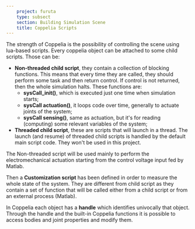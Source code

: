 ```yaml
---
    project: furuta
    type: subsect
    section: Building Simulation Scene
    title: Coppelia Scripts
---
```


The strength of Coppelia is the possibility of controlling the scene using lua-based scripts. Every coppelia object can be attached to some child scripts. Those can be:

* **Non-threaded child script**, they contain a collection of blocking functions. This means that every time they are called, they should perform some task and then return control. If control is not returned, then the whole simulation halts. These functions are:
    * **sysCall_init()**, which is executed just one time when simulation starts;
    * **sysCall actuation()**, it loops code over time, generally to actuate joints of the system;
    * **sysCall sensing()**, same as actuation, but it's for reading (computing) some relevant variables of the system;
* **Threaded child script**, these are scripts that will launch in a thread. The launch (and resume) of threaded child scripts is handled by the default main script code. They won't be used in this project.

The Non-threaded script will be used mainly to perform the electromechanical actuation starting from the control voltage input fed by Matlab.

Then a **Customization script** has been defined in order to measure the whole state of the system. They are different from child script as they contain a set of function that will be called either from a child script or from an external process (Matlab).

In Coppelia each object has a **handle** which identifies univocally that object. Through the handle and the built-in Coppelia functions it is possible to access bodies and joint properties and modify them.





